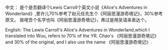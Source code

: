 中文： 是个是吾翻译个Lewis Carroll个英文小说《Alice's Adventures in Wonderland》,里许儿70%参考了赵元任先生个《阿丽思漫游奇境记》，30%参考原文。 故咾吾个名字也叫《阿丽思漫游奇境记》，弗过是用吴语来表达个。

English: The Lewis Carroll's Alice's Adventures in Wonderland,which I translated into Wuu, refers to 70% of the YR. Chao's 《阿丽思漫游奇境记》 and 30% of the original, and I also use the name 《阿丽思漫游奇境记》.
